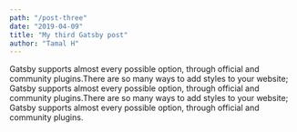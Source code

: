 ```yaml
---
path: "/post-three"
date: "2019-04-09"
title: "My third Gatsby post"
author: "Tamal H"
---
```


 Gatsby supports almost every possible option, through official and community plugins.There are so many ways to add styles to your website; Gatsby supports almost every possible option, through official and community plugins.There are so many ways to add styles to your website; Gatsby supports almost every possible option, through official and community plugins.